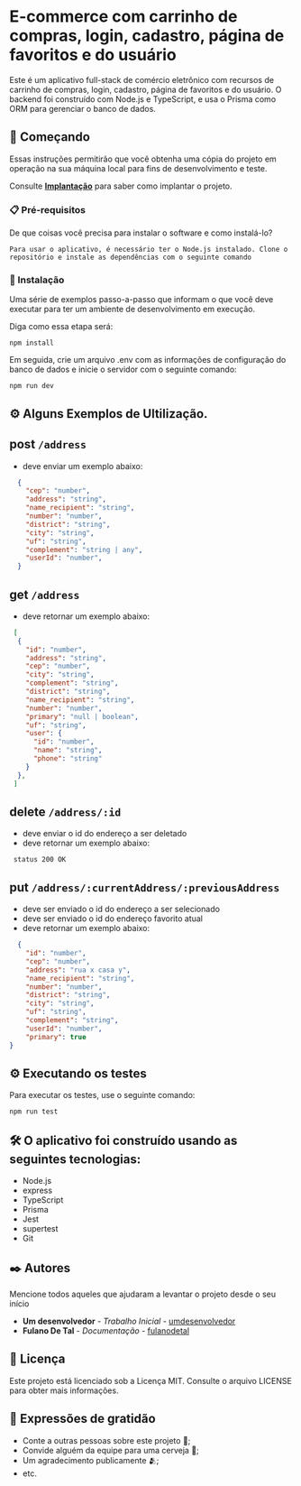 # E-commerce com carrinho de compras, login, cadastro, página de favoritos e do usuário

Este é um aplicativo full-stack de comércio eletrônico com recursos de carrinho de compras, login, cadastro, página de favoritos e do usuário. O backend foi construído com Node.js e TypeScript, e usa o Prisma como ORM para gerenciar o banco de dados.

## 🚀 Começando

Essas instruções permitirão que você obtenha uma cópia do projeto em operação na sua máquina local para fins de desenvolvimento e teste.

Consulte **[Implantação](#-implanta%C3%A7%C3%A3o)** para saber como implantar o projeto.

### 📋 Pré-requisitos

De que coisas você precisa para instalar o software e como instalá-lo?

```
Para usar o aplicativo, é necessário ter o Node.js instalado. Clone o repositório e instale as dependências com o seguinte comando
```

### 🔧 Instalação

Uma série de exemplos passo-a-passo que informam o que você deve executar para ter um ambiente de desenvolvimento em execução.

Diga como essa etapa será:

```
npm install

```

Em seguida, crie um arquivo .env com as informações de configuração do banco de dados e inicie o servidor com o seguinte comando:

```
npm run dev
```

## ⚙️ Alguns Exemplos de Ultilização.

## post `/address`

- deve enviar um exemplo abaixo:

```json
  {
    "cep": "number",
    "address": "string",
    "name_recipient": "string",
    "number": "number",
    "district": "string",
    "city": "string",
    "uf": "string",
    "complement": "string | any",
    "userId": "number",
  }

```
## get `/address`

- deve retornar um exemplo abaixo:

```json
 [
  {
    "id": "number",
    "address": "string",
    "cep": "number",
    "city": "string",
    "complement": "string",
    "district": "string",
    "name_recipient": "string",
    "number": "number",
    "primary": "null | boolean",
    "uf": "string",
    "user": {
      "id": "number",
      "name": "string",
      "phone": "string"
    }
  },
 ]

```

## delete `/address/:id`
- deve enviar o id do endereço a ser deletado
- deve retornar um exemplo abaixo:
```
 status 200 OK
```

## put `/address/:currentAddress/:previousAddress`
- deve ser enviado o id do endereço a ser selecionado 
- deve ser enviado o id do endereço favorito atual 
- deve retornar um exemplo abaixo:

```json
  {
    "id": "number",
    "cep": "number",
    "address": "rua x casa y",
    "name_recipient": "string",
    "number": "number",
    "district": "string",
    "city": "string",
    "uf": "string",
    "complement": "string",
    "userId": "number",
    "primary": true
}

```

## ⚙️ Executando os testes

Para executar os testes, use o seguinte comando:

```
npm run test
```

## 🛠️ O aplicativo foi construído usando as seguintes tecnologias:

- Node.js
- express
- TypeScript
- Prisma
- Jest
- supertest
- Git

## ✒️ Autores

Mencione todos aqueles que ajudaram a levantar o projeto desde o seu início

- **Um desenvolvedor** - _Trabalho Inicial_ - [umdesenvolvedor](https://github.com/linkParaPerfil)
- **Fulano De Tal** - _Documentação_ - [fulanodetal](https://github.com/linkParaPerfil)

## 📄 Licença

Este projeto está licenciado sob a Licença MIT. Consulte o arquivo LICENSE para obter mais informações.

## 🎁 Expressões de gratidão

- Conte a outras pessoas sobre este projeto 📢;
- Convide alguém da equipe para uma cerveja 🍺;
- Um agradecimento publicamente 🫂;
- etc.
